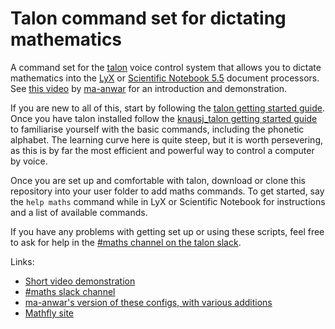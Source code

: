 # Talon command set for dictating mathematics

A command set for the [talon](https://talonvoice.com/) voice control system that allows you to dictate mathematics into the [LyX](https://www.lyx.org/) or [Scientific Notebook 5.5](https://www.mackichan.com/index.html?products/dnloadreq55.html~mainFrame) document processors. See [this video](https://www.youtube.com/watch?v=_E-Ys16r4D0) by [ma-anwar](https://github.com/ma-anwar) for an introduction and demonstration.

If you are new to all of this, start by following the [talon getting started guide](https://talonvoice.com/docs/). Once you have talon installed follow the [knausj_talon getting started guide](https://github.com/knausj85/knausj_talon#getting-started-with-talon) to familiarise yourself with the basic commands, including the phonetic alphabet. The learning curve here is quite steep, but it is worth persevering, as this is by far the most efficient and powerful way to control a computer by voice.

Once you are set up and comfortable with talon, download or clone this repository into your user folder to add maths commands. To get started, say the `help maths` command while in LyX or Scientific Notebook for instructions and a list of available commands.

If you have any problems with getting set up or using these scripts, feel free to ask for help in the [#maths channel on the talon slack](https://app.slack.com/client/T7FPSMV8F/C01ETRZNT46).

Links:
* [Short video demonstration](https://www.youtube.com/watch?v=7eZ6fMztvwA)
* [#maths slack channel](https://app.slack.com/client/T7FPSMV8F/C01ETRZNT46)
* [ma-anwar's version of these configs, with various additions](https://github.com/ma-anwar/mathfly)
* [Mathfly site](https://mathfly.org)
